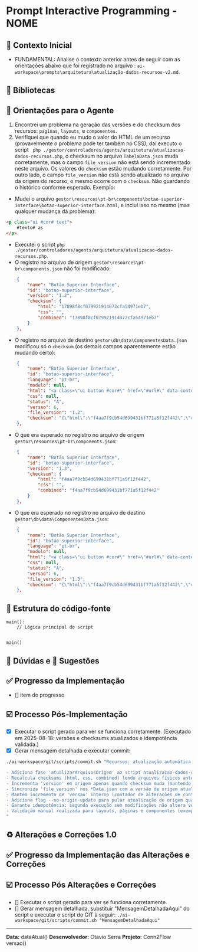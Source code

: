 # Prompt Interactive Programming - NOME

## 🎯 Contexto Inicial
- FUNDAMENTAL: Analise o contexto anterior antes de seguir com as orientações abaixo que foi registrado no arquivo : `ai-workspace\prompts\arquitetura\atualização-dados-recursos-v2.md`.

## 📖 Bibliotecas

## 📝 Orientações para o Agente
1. Encontrei um problema na geração das versões e do checksum dos recursos: `paginas`, `layouts`, e `componentes`.
2. Verifiquei que quando eu mudo o valor do HTML de um recurso (provavelmente o problema pode ter também no CSS), daí executo o script ` php ./gestor/controladores/agents/arquitetura/atualizacao-dados-recursos.php`, o checksum no arquivo `TabelaData.json` muda corretamente, mas o campo `file_version` não está sendo incrementado neste arquivo. Os valores do `checksum` estão mudando corretamente. Por outro lado, o campo `file_version` não está sendo atualizado no arquivo da origem do recurso, o mesmo ocorre com o `checksum`. Não guardando o histórico conforme esperado. Exemplo:
- Mudei o arquivo `gestor\resources\pt-br\components\botao-superior-interface\botao-superior-interface.html`, e incluí isso no mesmo (mas qualquer mudança dá problema):
```html
<p class="ui #cor# text">
    #texto# as
</p>
```
- Executei o script `php ./gestor/controladores/agents/arquitetura/atualizacao-dados-recursos.php`.
- O registro no arquivo de origem `gestor\resources\pt-br\components.json` não foi modificado:
```json
    {
        "name": "Botão Superior Interface",
        "id": "botao-superior-interface",
        "version": "1.2",
        "checksum": {
            "html": "17898f8cf079921914072cfa54971eb7",
            "css": "",
            "combined": "17898f8cf079921914072cfa54971eb7"
        }
    },
```
- O registro no arquivo de destino `gestor\db\data\ComponentesData.json` modificou só o `checksum` (os demais campos aparentemente estão mudando certo):
```json
    {
        "nome": "Botão Superior Interface",
        "id": "botao-superior-interface",
        "language": "pt-br",
        "modulo": null,
        "html": "<a class=\"ui button #cor#\" href=\"#url#\" data-content=\"#tooltip#\" data-id=\"adicionar\">\n    <i class=\"#icon# icon\"><\/i>\n    #label#\n<\/a>\n<p class=\"ui #cor# text\">\n    #texto# as\n<\/p>",
        "css": null,
        "status": "A",
        "versao": 6,
        "file_version": "1.2",
        "checksum": "{\"html\":\"f4aa7f9cb54d699431bf771a5f12f442\",\"css\":\"\",\"combined\":\"f4aa7f9cb54d699431bf771a5f12f442\"}"
    },
```
- O que era esperado no registro no arquivo de origem `gestor\resources\pt-br\components.json`:
```json
    {
        "name": "Botão Superior Interface",
        "id": "botao-superior-interface",
        "version": "1.3",
        "checksum": {
            "html": "f4aa7f9cb54d699431bf771a5f12f442",
            "css": "",
            "combined": "f4aa7f9cb54d699431bf771a5f12f442"
        }
    },
```
- O que era esperado no registro no arquivo de destino `gestor\db\data\ComponentesData.json`:
```json
    {
        "nome": "Botão Superior Interface",
        "id": "botao-superior-interface",
        "language": "pt-br",
        "modulo": null,
        "html": "<a class=\"ui button #cor#\" href=\"#url#\" data-content=\"#tooltip#\" data-id=\"adicionar\">\n    <i class=\"#icon# icon\"><\/i>\n    #label#\n<\/a>\n<p class=\"ui #cor# text\">\n    #texto# as\n<\/p>",
        "css": null,
        "status": "A",
        "versao": 6,
        "file_version": "1.3",
        "checksum": "{\"html\":\"f4aa7f9cb54d699431bf771a5f12f442\",\"css\":\"\",\"combined\":\"f4aa7f9cb54d699431bf771a5f12f442\"}"
    },
```


## 🧭 Estrutura do código-fonte
```
main():
    // Lógica principal do script
    

main()
```

## 🤔 Dúvidas e 📝 Sugestões

## ✅ Progresso da Implementação
- [] item do progresso

## ☑️ Processo Pós-Implementação
- [x] Executar o script gerado para ver se funciona corretamente. (Executado em 2025-08-18: versões e checksums atualizados e idempotência validada.)
- [x] Gerar mensagem detalhada e executar commit:

```bash
./ai-workspace/git/scripts/commit.sh "Recursos: atualização automática de version/checksum em origem (layouts, pages, components)

- Adiciona fase 'atualizarArquivosOrigem' ao script atualizacao-dados-recursos.
- Recalcula checksums (html, css, combined) lendo arquivos físicos antes da coleta.
- Incrementa 'version' em origem apenas quando checksum muda (mantendo histórico coerente).
- Sincroniza 'file_version' nos *Data.json com a versão de origem atualizada.
- Mantém incremento de 'versao' interno (contador de alterações de conteúdo) sem alterar lógica prévia.
- Adiciona flag --no-origin-update para pular atualização de origem quando necessário.
- Garante idempotência: segunda execução sem modificações não altera versões.
- Validação manual realizada para layouts, páginas e componentes (exemplo: botao-superior-interface 1.2 -> 1.3).
"
```

## ♻️ Alterações e Correções 1.0

## ✅ Progresso da Implementação das Alterações e Correções

## ☑️ Processo Pós Alterações e Correções
- [] Executar o script gerado para ver se funciona corretamente.
- [] Gerar mensagem detalhada, substituir "MensagemDetalhadaAqui" do script e executar o script do GIT à seguir: `./ai-workspace/git/scripts/commit.sh "MensagemDetalhadaAqui"`

---
**Data:** dataAtual()
**Desenvolvedor:** Otavio Serra
**Projeto:** Conn2Flow versao()